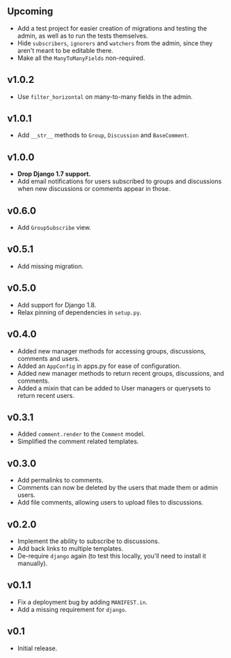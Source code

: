 Upcoming
------

* Add a test project for easier creation of migrations and testing the admin, as well as
  to run the tests themselves.
* Hide `subscribers`, `ignorers` and `watchers` from the admin, since they aren't meant
  to be editable there.
* Make all the `ManyToManyFields` non-required.

v1.0.2
------

* Use `filter_horizontal` on many-to-many fields in the admin.

v1.0.1
------

* Add `__str__` methods to `Group`, `Discussion` and `BaseComment`.

v1.0.0
------

* **Drop Django 1.7 support.**
* Add email notifications for users subscribed to groups and discussions when new
  discussions or comments appear in those.

v0.6.0
------

* Add `GroupSubscribe` view.

v0.5.1
------
* Add missing migration.

v0.5.0
------
* Add support for Django 1.8.
* Relax pinning of dependencies in `setup.py`.

v0.4.0
------
* Added new manager methods for accessing groups, discussions, comments and users.
* Added an `AppConfig` in apps.py for ease of configuration.
* Added new manager methods to return recent groups, discussions, and comments.
* Added a mixin that can be added to User managers or querysets to return recent users.

v0.3.1
------
* Added `comment.render` to the `Comment` model.
* Simplified the comment related templates.

v0.3.0
------
* Add permalinks to comments.
* Comments can now be deleted by the users that made them or admin users.
* Add file comments, allowing users to upload files to discussions.

v0.2.0
------
* Implement the ability to subscribe to discussions.
* Add back links to multiple templates.
* De-require `django` again (to test this locally, you'll need to install it manually).

v0.1.1
------
* Fix a deployment bug by adding `MANIFEST.in`.
* Add a missing requirement for `django`.

v0.1
----
* Initial release.

